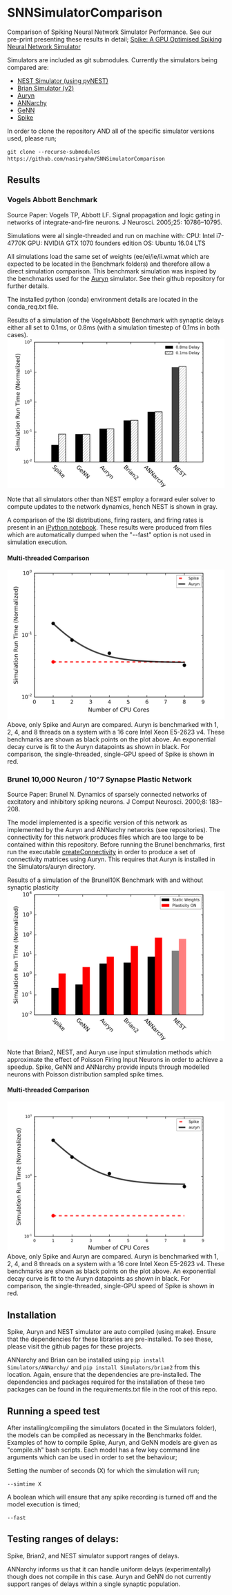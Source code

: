 # SNNSimulatorComparison
Comparison of Spiking Neural Network Simulator Performance. See our pre-print presenting these results in detail;
[Spike: A GPU Optimised Spiking Neural Network Simulator](https://www.biorxiv.org/content/early/2018/11/06/461160)

Simulators are included as git submodules.
Currently the simulators being compared are:
- [NEST Simulator (using pyNEST)](https://github.com/nest/nest-simulator/)
- [Brian Simulator (v2)](https://github.com/brian-team/brian2)
- [Auryn](https://github.com/fzenke/auryn)
- [ANNarchy](https://github.com/ANNarchy/ANNarchy)
- [GeNN](https://github.com/genn-team/genn)
- [Spike](https://github.com/nasiryahm/Spike)

In order to clone the repository AND all of the specific simulator versions used, please run;

```
git clone --recurse-submodules https://github.com/nasiryahm/SNNSimulatorComparison
```

## Results
### Vogels Abbott Benchmark
Source Paper:
Vogels TP, Abbott LF. Signal propagation and logic gating in networks of integrate-and-fire neurons. J Neurosci. 2005;25: 10786–10795.

Simulations were all single-threaded and run on machine with:
CPU: Intel i7-4770K
GPU: NVIDIA GTX 1070 founders edition
OS: Ubuntu 16.04 LTS

All simulations load the same set of weights (ee/ei/ie/ii.wmat which are expected to be located in the Benchmark folders) and therefore allow a direct simulation comparison. This benchmark simulation was inspired by the benchmarks used for the [Auryn](https://github.com/fzenke/auryn) simulator. See their github repository for further details.

The installed python (conda) environment details are located in the conda\_req.txt file.

Results of a simulation of the VogelsAbbott Benchmark with synaptic delays either all set to 0.1ms, or 0.8ms (with a simulation timestep of 0.1ms in both cases).
![VogelsAbbott Speed Comparison Figure](Benchmarks/VogelsAbbott/_results/VASpeedComparison.png)

Note that all simulators other than NEST employ a forward euler solver to compute updates to the network dynamics, hench NEST is shown in gray.


A comparison of the ISI distributions, firing rasters, and firing rates is present in an [iPython notebook](Benchmarks/VogelsAbbott/_results/SimulatorComparisons.ipynb). These results were produced from files which are automatically dumped when the "--fast" option is not used in simulation execution.

#### Multi-threaded Comparison
![Multi-threaded Comparison](Benchmarks/VogelsAbbott/_results/auryn_multithreaded/multithreaded_comparison.png)
Above, only Spike and Auryn are compared. Auryn is benchmarked with 1, 2, 4, and 8 threads on a system with a 16 core Intel Xeon E5-2623 v4. These benchmarks are shown as black points on the plot above. An exponential decay curve is fit to the Auryn datapoints as shown in black. For comparison, the single-threaded, single-GPU speed of Spike is shown in red.

### Brunel 10,000 Neuron / 10^7 Synapse Plastic Network
Source Paper:
Brunel N. Dynamics of sparsely connected networks of excitatory and inhibitory spiking neurons. J Comput Neurosci. 2000;8: 183–208.

The model implemented is a specific version of this network as implemented by the Auryn and ANNarchy networks (see repositories).
The connectivity for this network produces files which are too large to be contained within this repository.
Before running the Brunel benchmarks, first run the executable [createConnectivity](Benchmarks/Brunel/createConnectivity.sh) in order to produce a set of connectivity matrices using Auryn.
This requires that Auryn is installed in the Simulators/auryn directory.

Results of a simulation of the Brunel10K Benchmark with and without synaptic plasticity
![Brunel10K Plasticity Benchmark](Benchmarks/Brunel/_results/Brunel_Comparison.png)

Note that Brian2, NEST, and Auryn use input stimulation methods which approximate the effect of Poisson Firing Input Neurons in order to achieve a speedup.
Spike, GeNN and ANNarchy provide inputs through modelled neurons with Poisson distribution sampled spike times.

#### Multi-threaded Comparison
![Multi-threaded Comparison](Benchmarks/Brunel/_results/auryn_multithreaded/multithreaded_comparison.png)
Above, only Spike and Auryn are compared. Auryn is benchmarked with 1, 2, 4, and 8 threads on a system with a 16 core Intel Xeon E5-2623 v4. These benchmarks are shown as black points on the plot above. An exponential decay curve is fit to the Auryn datapoints as shown in black. For comparison, the single-threaded, single-GPU speed of Spike is shown in red.

## Installation
Spike, Auryn and NEST simulator are auto compiled (using make). Ensure that the dependencies for these libraries are pre-installed. To see these, please visit the github pages for these projects.

ANNarchy and Brian can be installed using `pip install Simulators/ANNarchy/` and `pip install Simulators/brian2` from this location. Again, ensure that the dependencies are pre-installed.
The dependencies and packages required for the installation of these two packages can be found in the requirements.txt file in the root of this repo.

## Running a speed test
After installing/compiling the simulators (located in the Simulators folder), the models can be compiled as necessary in the Benchmarks folder.
Examples of how to compile Spike, Auryn, and GeNN models are given as "compile.sh" bash scripts.
Each model has a few key command line arguments which can be used in order to set the behaviour;

Setting the number of seconds (X) for which the simulation will run;
```
--simtime X
```

A boolean which will ensure that any spike recording is turned off and the model execution is timed;
```
--fast
```

## Testing ranges of delays:
Spike, Brian2, and NEST simulator support ranges of delays. 

ANNarchy informs us that it can handle uniform delays (experimentally) though does not compile in this case. Auryn and GeNN do not currently support ranges of delays within a single synaptic population.
